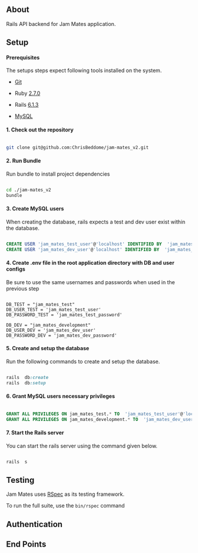 ## About

Rails API backend for Jam Mates application.


## Setup

  

#### Prerequisites

  

The setups steps expect following tools installed on the system.

  

- [Git](https://git-scm.com/)

- Ruby [2.7.0](https://ruby-doc.org/core-2.7.0/)

 - Rails [6.1.3](https://rubygems.org/gems/rails/versions/6.1.3)

 - [MySQL](https://www.mysql.com/)
 

#### 1. Check out the repository

  

```bash

git clone git@github.com:ChrisBeddome/jam-mates_v2.git

```

  

#### 2. Run Bundle

  Run bundle to install project dependencies

```bash

cd ./jam-mates_v2
bundle

```

  

#### 3. Create MySQL users

When creating the database, rails expects a test and dev user exist within the database.
  

```sql

CREATE USER 'jam_mates_test_user'@'localhost' IDENTIFIED BY  'jam_mates_test_password';
CREATE USER 'jam_mates_dev_user'@'localhost' IDENTIFIED BY  'jam_mates_dev_password';

```

#### 4. Create .env file in the root application directory with DB and user configs

Be sure to use the same usernames and passwords when used in the previous step

```

DB_TEST = "jam_mates_test"
DB_USER_TEST = 'jam_mates_test_user'
DB_PASSWORD_TEST = 'jam_mates_test_password'

DB_DEV = "jam_mates_development"
DB_USER_DEV = 'jam_mates_dev_user'
DB_PASSWORD_DEV = 'jam_mates_dev_password'

```

#### 5. Create and setup the database

Run the following commands to create and setup the database.

  

```ruby

rails  db:create
rails  db:setup

```


#### 6. Grant MySQL users necessary privileges


```sql

GRANT ALL PRIVILEGES ON jam_mates_test.* TO  'jam_mates_test_user'@'localhost';
GRANT ALL PRIVILEGES ON jam_mates_development.* TO  'jam_mates_dev_user'@'localhost';

```

  

#### 7. Start the Rails server

  

You can start the rails server using the command given below.

  

```ruby

rails  s

```

  

## Testing

  

Jam Mates uses [RSpec](http://rspec.info/) as its testing framework.

  

To run the full suite, use the `bin/rspec` command

  

## Authentication

  

## End Points